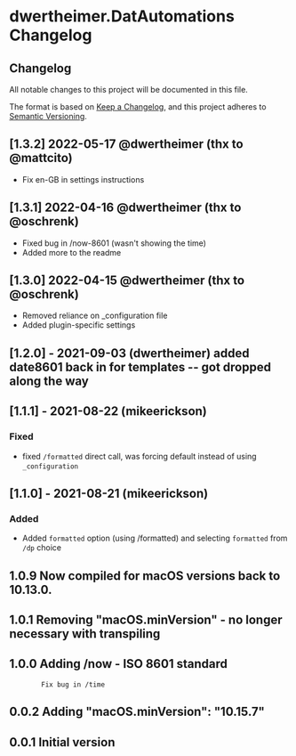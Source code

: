 # dwertheimer.DatAutomations Changelog

## Changelog

All notable changes to this project will be documented in this file.

The format is based on [Keep a Changelog](https://keepachangelog.com/en/1.0.0/),
and this project adheres to [Semantic Versioning](https://semver.org/spec/v2.0.0.html).

## [1.3.2] 2022-05-17 @dwertheimer (thx to @mattcito)
- Fix en-GB in settings instructions

## [1.3.1] 2022-04-16 @dwertheimer (thx to @oschrenk)
- Fixed bug in /now-8601 (wasn't showing the time)
- Added more to the readme

## [1.3.0] 2022-04-15 @dwertheimer (thx to @oschrenk)
- Removed reliance on _configuration file
- Added plugin-specific settings

## [1.2.0] - 2021-09-03 (dwertheimer) added date8601 back in for templates -- got dropped along the way

## [1.1.1] - 2021-08-22 (mikeerickson)

### Fixed
- fixed `/formatted` direct call, was forcing default instead of using `_configuration`

## [1.1.0] - 2021-08-21 (mikeerickson)

### Added
- Added `formatted` option (using /formatted) and selecting `formatted` from `/dp` choice

## 1.0.9    Now compiled for macOS versions back to 10.13.0.

## 1.0.1    Removing "macOS.minVersion" - no longer necessary with transpiling

## 1.0.0    Adding /now - ISO 8601 standard
            Fix bug in /time

## 0.0.2    Adding 	"macOS.minVersion": "10.15.7"

## 0.0.1    Initial version
